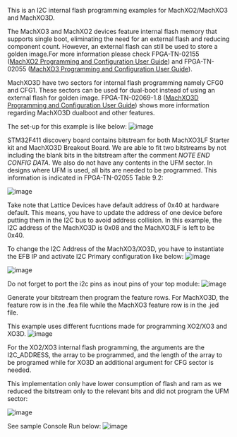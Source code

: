 This is an I2C internal flash programming examples for MachXO2/MachXO3 and MachXO3D.

The MachXO3 and MachXO2 devices feature internal flash memory that supports single boot, eliminating the need for an external flash and reducing component count. However, an external flash can still be used to store a golden image.For more information
please check FPGA-TN-02155 ([MachXO2 Programming and Configuration User Guide](https://www.latticesemi.com/view_document?document_id=39085)) and FPGA-TN-02055 ([MachXO3 Programming and Configuration User Guide](https://www.latticesemi.com/view_document?document_id=50123)).

MachXO3D have two sectors for internal flash programming namely CFG0 and CFG1. These sectors can be used for dual-boot instead of using an external flash for golden image. FPGA-TN-02069-1.8 ([MachXO3D Programming and Configuration User Guide](https://www.latticesemi.com/view_document?document_id=52591)) shows more information regarding MachXO3D dualboot and other features.

The set-up for this example is like below:
![image](https://github.com/user-attachments/assets/cca75baf-7aff-42cc-abe5-1f9a9c1d12f0)


STM32F411 discovery board contains bitstream for both MachXO3LF Starter kit and MachXO3D Breakout Board. We are able to fit two bitstreams by not including the blank bits in the bitstream after the comment *NOTE END CONFIG DATA*. We also do not have any contents in the UFM sector. In designs where UFM is used, all bits are needed to be programmed. This information is indicated in FPGA-TN-02055 Table 9.2:

![image](https://github.com/user-attachments/assets/e6fd72ea-ecd5-4e59-8079-ed1e5cad8806)

Take note that Lattice Devices have default address of 0x40 at hardware default. This means, you have to update the address of one device before putting them in the I2C bus to avoid address collision. In this example, the I2C address of the MachXO3D is 0x08 and the MachXO3LF is left to be 0x40.

To change the I2C Address of the MachXO3/XO3D, you have to instantiate the EFB IP and activate I2C Primary configuration like below:
![image](https://github.com/user-attachments/assets/ec9c6b31-0d91-42d3-b10a-e46baae17d1d)

![image](https://github.com/user-attachments/assets/e9699adf-33cb-4e73-b26f-cf659993d01f)

Do not forget to port the i2c pins as inout pins of your top module:
![image](https://github.com/user-attachments/assets/99871b34-12c0-428b-9b12-de67c4c9bd46)

Generate your bitstream then program the feature rows. For MachXO3D, the feature row is in the .fea file while the MachXO3 feature row is in the .jed file.

This example uses different fucntions made for programming XO2/XO3 and XO3D. 
![image](https://github.com/user-attachments/assets/969d937f-516a-4304-9b8b-d9a45235184f)

For the XO2/XO3 internal flash programming, the arguments are the I2C_ADDRESS, the array to be programmed, and the length of the array to be programed while for XO3D an additional argument for CFG sector is needed.

This implementation only have lower consumption of flash and ram as we reduced the bitstream only to the relevant bits and did not program the UFM sector:

![image](https://github.com/user-attachments/assets/919adb5f-58e9-4c4e-bbc0-6c3a6b068584)

See sample Console Run below:
![image](https://github.com/user-attachments/assets/cbca2fd6-553e-478c-8832-f076db1e4af5)


